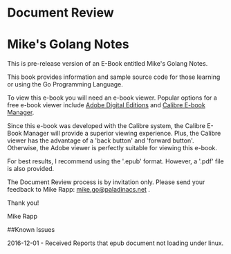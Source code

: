 # Document Review
# Mike's Golang Notes
This is pre-release version of an E-Book entitled Mike's Golang Notes. 

This book provides information and sample source code for those learning or using the Go Programming Language.

To view this e-book you will need an e-book viewer. Popular options for a free e-book viewer include [Adobe Digital Editions](http://www.adobe.com/solutions/ebook/digital-editions.html) and [Calibre E-book Manager](http://calibre-ebook.com/). 

Since this e-book was developed with the Calibre system, the Calibre E-Book Manager will provide a superior viewing experience. Plus, the Calibre viewer has the advantage of a 'back button' and 'forward button'.  Otherwise, the Adobe viewer is perfectly suitable for viewing this e-book.

For best results, I recommend using the '.epub' format. However, a '.pdf' file is also provided.

The Document Review process is by invitation only. Please send your feedback to Mike Rapp: mike.go@paladinacs.net .
  
  Thank you!
  
  Mike Rapp
  
  ##Known Issues
  
  2016-12-01 - Received Reports that epub document not loading under linux.